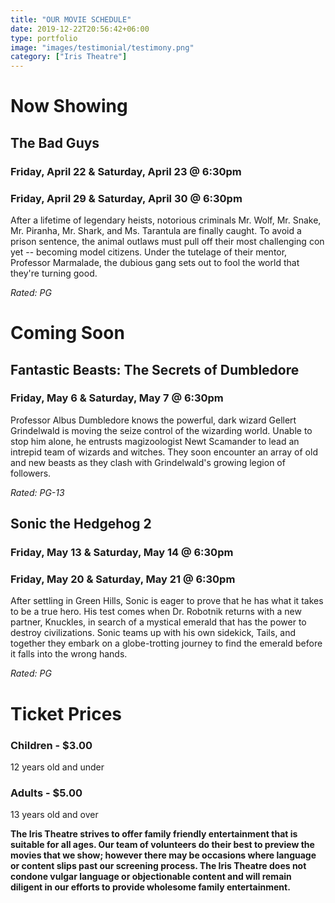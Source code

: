 ```yaml
---
title: "OUR MOVIE SCHEDULE"
date: 2019-12-22T20:56:42+06:00
type: portfolio
image: "images/testimonial/testimony.png"
category: ["Iris Theatre"]
---
```


# Now Showing

## The Bad Guys

### Friday, April 22 & Saturday, April 23 @ 6:30pm

### Friday, April 29 & Saturday, April 30 @ 6:30pm

After a lifetime of legendary heists, notorious criminals Mr. Wolf, Mr. Snake, Mr. Piranha, Mr. Shark, and Ms. Tarantula are finally caught. To avoid a prison sentence, the animal outlaws must pull off their most challenging con yet -- becoming model citizens. Under the tutelage of their mentor, Professor Marmalade, the dubious gang sets out to fool the world that they're turning good.

_Rated: PG_

# Coming Soon

## Fantastic Beasts: The Secrets of Dumbledore

### Friday, May 6 & Saturday, May 7 @ 6:30pm

Professor Albus Dumbledore knows the powerful, dark wizard Gellert Grindelwald is moving the seize control of the wizarding world. Unable to stop him alone, he entrusts magizoologist Newt Scamander to lead an intrepid team of wizards and witches. They soon encounter an array of old and new beasts as they clash with Grindelwald's growing legion of followers.

_Rated: PG-13_

## Sonic the Hedgehog 2

### Friday, May 13 & Saturday, May 14 @ 6:30pm

### Friday, May 20 & Saturday, May 21 @ 6:30pm

After settling in Green Hills, Sonic is eager to prove that he has what it takes to be a true hero. His test comes when Dr. Robotnik returns with a new partner, Knuckles, in search of a mystical emerald that has the power to destroy civilizations. Sonic teams up with his own sidekick, Tails, and together they embark on a globe-trotting journey to find the emerald before it falls into the wrong hands.

_Rated: PG_

# Ticket Prices

### Children - $3.00
12 years old and under

### Adults - $5.00 
13 years old and over

**The Iris Theatre strives to offer family friendly entertainment that is suitable for all ages. Our team of volunteers do their best to preview the movies that we show; however there may be occasions where language or content slips past our screening process. The Iris Theatre does not condone vulgar language or objectionable content and will remain diligent in our efforts to provide wholesome family entertainment.**
